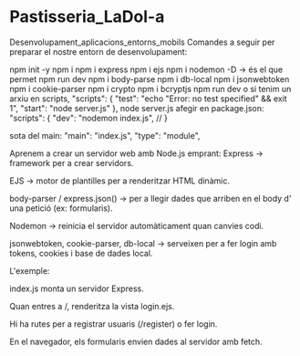 # Pastisseria_LaDol-a
Desenvolupament_aplicacions_entorns_mobils
Comandes a seguir per preparar el nostre entorn de desenvolupament:

npm init -y
npm i
npm i express
npm i ejs
npm i nodemon -D -> és el que permet npm run dev
npm i body-parse
npm i db-local
npm i jsonwebtoken
npm i cookie-parser
npm i crypto
npm i bcryptjs
npm run dev o si tenim un arxiu en scripts,
"scripts": { "test": "echo "Error: no test specified" && exit 1", "start": "node server.js" },
node server.js
afegir en package.json: "scripts": { "dev": "nodemon index.js", // }

sota del main: "main": "index.js", "type": "module",

Aprenem a crear un servidor web amb Node.js emprant:
Express → framework per a crear servidors.

EJS → motor de plantilles per a renderitzar HTML dinàmic.

body-parser / express.json() → per a llegir dades que arriben en el body d' una petició (ex: formularis).

Nodemon → reinicia el servidor automàticament quan canvies codi.

jsonwebtoken, cookie-parser, db-local → serveixen per a fer login amb tokens, cookies i base de dades local.

L'exemple:

index.js monta un servidor Express.

Quan entres a /, renderitza la vista login.ejs.

Hi ha rutes per a registrar usuaris (/register) o fer login.

En el navegador, els formularis envien dades al servidor amb fetch.